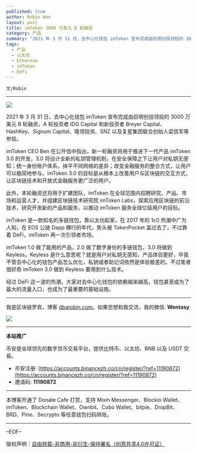 ```yaml
---
published: true
author: Robin Wen
layout: post
title: imToken 3000 万美元 B 轮融资
category: 产品
summary: "2021 年 3 月 31 日，去中心化钱包 imToken 宣布完成由启明创投领投的 3000 万美元 B 轮融资，A 轮投资者 IDG Capital 和新投资者 Breyer Capital、HashKey、Signum Capital、隆领投资、SNZ 以及复星集团联合创始人梁信军等参投。"
tags:
  - 产品
  - 以太坊
  - Ethereum
  - imToken
  - DeFi
---
```


`文/Robin`

***

![](https://cdn.dbarobin.com/cb1wv7b.png)

2021 年 3 月 31 日，去中心化钱包 imToken 宣布完成由启明创投领投的 3000 万美元 B 轮融资，A 轮投资者 IDG Capital 和新投资者 Breyer Capital、HashKey、Signum Capital、隆领投资、SNZ 以及复星集团联合创始人梁信军等参投。

imToken CEO Ben 在公开信中指出，新一轮融资将用于推进下一代产品 imToken 3.0 的开发，3.0 将设计全新的私钥管理机制，在安全保障之下让用户对私钥无感知；统一身份账户体系，抹平不同网络的差异；改变金融服务的整合方式，让用户可以极简地参与。imToken 3.0 的目标是从根本上改善用户与区块链的交互方式，让区块链技术和开放式金融服务更广泛的用户。

此外，本轮融资还将用于扩建团队，imToken 在全球范围内招聘研究、产品、市场和运营人才，并组建区块链技术研究院 imToken Labs，探索应用区块链的前沿技术，研究开发新的产品和服务，以推动 imToken 服务全球亿级用户的目标。

imToken 是一款知名的多链钱包，靠以太坊起家，在 2017 年的 1c0 热潮中广为人知，在 EOS 公链 Dapp 横行的年代，势头被 TokenPocket 盖过去了，不过靠着 DeFi，imToken 再一次引领者市场。

imToken 1.0 做了能用的产品，2.0 做了数字身份的多链钱包，3.0 将做到 Keyless。Keyless 是什么意思呢？就是用户对私钥无感知，产品体验更好，毕竟不管去中心化的钱包产品怎么优化，私钥或者助记词依然是体验极差的。不过笔者很好奇 imToken 3.0 做到 Keyless 要用到什么技术。

经过 DeFi 这一波的热潮，大家对去中心化钱包的依赖越来越高，钱包甚至成为了最大的流量入口，也成为了最重要的基础设施。

***

我是区块链罗宾，博客 [dbarobin.com](https://dbarobin.com/)。如果您想和我交流，我的微信: **Wentasy**

![](https://cdn.dbarobin.com/v4yywe2.png)

***

**本站推广**

币安是全球领先的数字货币交易平台，提供比特币、以太坊、BNB 以及 USDT 交易。

* 币安注册: [https://accounts.binancezh.co/cn/register/?ref=11190872](https://accounts.binancezh.co/cn/register/?ref=11190872)
* 邀请码: **11190872**

***

本博客开通了 Donate Cafe 打赏，支持 Mixin Messenger、Blockin Wallet、imToken、Blockchain Wallet、Ownbit、Cobo Wallet、bitpie、DropBit、BRD、Pine、Secrypto 等任意钱包扫码转账。

<center>
    <div class="--donate-button"
         data-button-id="f8b9df0d-af9a-460d-8258-d3f435445075"
    ></div>
</center>

***

–EOF–

版权声明：[自由转载-非商用-非衍生-保持署名（创意共享4.0许可证）](http://creativecommons.org/licenses/by-nc-nd/4.0/deed.zh)